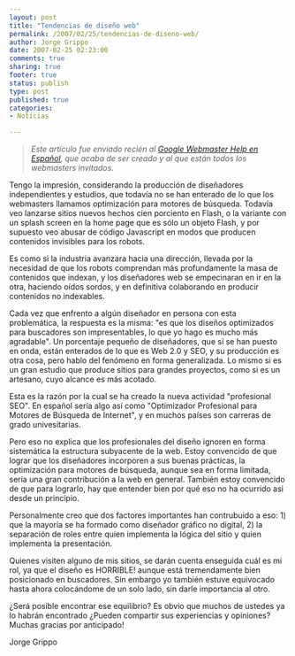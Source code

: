 ```yaml
--- 
layout: post
title: "Tendencias de diseño web"
permalink: /2007/02/25/tendencias-de-diseno-web/
author: Jorge Grippo
date: 2007-02-25 02:23:00
comments: true
sharing: true
footer: true
status: publish
type: post
published: true
categories: 
- Noticias

---
```

<!-- 30 -->
<span style="font-style:italic;"></span><blockquote><span style="font-style:italic;">Este artículo fue enviado recién al </span><a style="font-style:italic;" href="http://groups.google.com/group/GoogleWebmastersHelp_SP">Google Webmaster Help en Español</a><span style="font-style:italic;">, que acaba de ser creado y al que están todos los webmasters invitados.</span></blockquote><span style="font-style:italic;"></span>Tengo la impresión, considerando la producción de diseñadores independientes y estudios, que todavía no se han enterado de lo que los webmasters llamamos optimización para motores de búsqueda. Todavía veo lanzarse sitios nuevos hechos cien porciento en Flash, o la variante con un splash screen en la home page que es sólo un objeto Flash, y por supuesto veo abusar de código Javascript en modos que producen contenidos invisibles para los robots.

Es como si la industria avanzara hacia una dirección, llevada por la necesidad de que los robots comprendan más profundamente la masa de contenidos que indexan, y los diseñadores web se empecinaran en ir en la otra, haciendo oídos sordos, y en definitiva colaborando en producir contenidos no indexables.

Cada vez que enfrento a algún diseñador en persona con esta problemática, la respuesta es la misma: "es que los diseños optimizados para buscadores son impresentables, lo que yo hago es mucho más agradable". Un porcentaje pequeño de diseñadores, que sí se han puesto en onda, están enterados de lo que es Web 2.0 y SEO, y su producción es otra cosa, pero hablo del fenómeno en forma generalizada. Lo mismo si es un gran estudio que produce sitios para grandes proyectos, como si es un artesano, cuyo alcance es más acotado.

Esta es la razón por la cual se ha creado la nueva actividad "profesional SEO". En español sería algo así como "Optimizador Profesional para Motores de Búsqueda de Internet", y en muchos países son carreras de grado univesitarias.

Pero eso no explica que los profesionales del diseño ignoren en forma sistemática la estructura subyacente de la web. Estoy convencido de que lograr que los diseñadores incorporen a sus buenas prácticas, la optimización para motores de búsqueda, aunque sea en forma limitada, sería una gran contribución a la web en general. También estoy convencido de que para lograrlo, hay que entender bien por qué eso no ha ocurrido asi desde un principio.

Personalmente creo que dos factores importantes han contrubuido a eso: 1) que la mayoría se ha formado como diseñador gráfico no digital, 2) la separación de roles entre quien implementa la lógica del sitio y quien implementa la presentación.

Quienes visiten alguno de mis sitios, se darán cuenta enseguida cuál es mi rol, ya que el diseño es HORRIBLE! aunque está tremendamente bien posicionado en buscadores. Sin embargo yo también estuve equivocado hasta ahora colocándome de un solo lado, sin darle importancia al otro.

¿Será posible encontrar ese equilibrio? Es obvio que muchos de ustedes ya lo habrán encontrado ¿Pueden compartir sus experiencias y opiniones? Muchas gracias por anticipado!


Jorge Grippo

